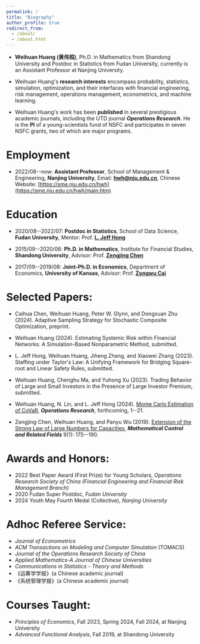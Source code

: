 ```yaml
---
permalink: /
title: "Biography"
author_profile: true
redirect_from: 
  - /about/
  - /about.html
---
```


- **Weihuan Huang (黄伟桓)**, Ph.D. in Mathematics from Shandong University and Postdoc in Statistics from Fudan University, currently is an Assistant Professor at Nanjing University. 

- Weihuan Huang's **research interests** encompass probability, statistics, simulation, optimization, and their interfaces with financial engineering, risk management, operations management, econometrics, and machine learning. 

- Weihuan Huang's work has been **published** in several prestigious academic journals, including the UTD journal ***Operations Research***. He is the **PI** of a young-scientists fund of NSFC and participates in seven NSFC grants, two of which are major programs.

Employment
======
- 2022/08--now: **Assistant Professor**, School of Management & Engineering, **Nanjing University**, Email: [**hwh@nju.edu.cn**](mailto:hwh@nju.edu.cn), Chinese Website: [https://sme.nju.edu.cn/hwh](https://sme.nju.edu.cn/hwh/main.htm)


Education
======
- 2020/08--2022/07: **Postdoc in Statistics**, School of Data Science, **Fudan University**, Mentor: Prof. [**L. Jeff Hong**](https://jeffhongliu.github.io)

- 2015/09--2020/06: **Ph.D. in Mathematics**, Institute for Financial Studies, **Shandong University**, Advisor: Prof. [**Zengjing Chen**](http://mathfinance.sdu.edu.cn/sz/yjyjs1/czj_js.htm)

- 2017/09--2019/08: **Joint-Ph.D. in Economics**, Department of Economics, **University of Kansas**, Advisor: Prof. [**Zongwu Cai**](https://zongwucai.github.io)

Selected Papers: 
======
- Caihua Chen, Weihuan Huang, Peter W. Glynn, and Dongxuan Zhu (2024). Adaptive Sampling Strategy for Stochastic Composite Optimization, preprint. 

- Weihuan Huang (2024). Estimating Systemic Risk within Financial Networks: A Simulation-Based Nonparametric Method, submitted. 

- L. Jeff Hong, Weihuan Huang, Jiheng Zhang, and Xiaowei Zhang (2023). Staffing under Taylor's Law: A Unifying Framework for Bridging Square-root and Linear Safety Rules, submitted. 

- Weihuan Huang, Chenghu Ma, and Yuhong Xu (2023). Trading Behavior of Large and Small Investors in the Presence of Large Investor Premium, submitted. 

- Weihuan Huang, N. Lin, and L. Jeff Hong (2024). [Monte Carlo Estimation of CoVaR](https://doi.org/10.1287/opre.2023.0211), ***Operations Research***, forthcoming, 1--21.

- Zengjing Chen, Weihuan Huang, and Panyu Wu (2019). [Extension of the Strong Law of Large Numbers for Capacities](https://doi.org/10.3934/mcrf.2019010), ***Mathematical Control and Related Fields*** 9(1): 175--190.

Awards and Honors: 
======
- 2022 Best Paper Award (First Prize) for Young Scholars, *Operations Research Society of China (Financial Engineering and Financial Risk Management Branch)*
- 2020 Fudan Super Postdoc, *Fudan University*
- 2024 Youth May Fourth Medal (Collective), *Nanjing University*

Adhoc Referee Service: 
======
- *Journal of Econometrics*
- *ACM Transactions on Modeling and Computer Simulation* (TOMACS)
- *Journal of the Operations Research Society of China*
- *Applied Mathematics-A Journal of Chinese Universities*
- *Communications in Statistics - Theory and Methods*
- 《运筹学学报》(a Chinese academic journal)
- 《系统管理学报》(a Chinese academic journal)

Courses Taught: 
======
- *Principles of Economics*, Fall 2023, Spring 2024, Fall 2024, at Nanjing University
- *Advanced Functional Analysis*, Fall 2019, at Shandong University
